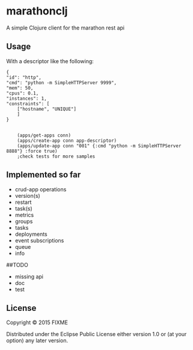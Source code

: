 # marathonclj

A simple Clojure client for the marathon rest api

## Usage

With a descriptor like the following:

    {
    "id": "http",
    "cmd": "python -m SimpleHTTPServer 9999",
    "mem": 50,
    "cpus": 0.1,
    "instances": 1,
    "constraints": [
        ["hostname", "UNIQUE"]
        ]
    }


        (apps/get-apps conn)
        (apps/create-app conn app-descriptor)
        (apps/update-app conn "001" {:cmd "python -m SimpleHTTPServer 8888"} :force true)
        ;check tests for more samples

## Implemented so far

+ crud-app operations
+ version(s)
+ restart
+ task(s)
+ metrics
+ groups
+ tasks
+ deployments
+ event subscriptions
+ queue
+ info

##TODO
+ missing api
+ doc
+ test


## License

Copyright © 2015 FIXME

Distributed under the Eclipse Public License either version 1.0 or (at
your option) any later version.
